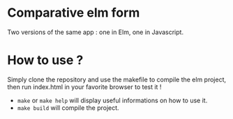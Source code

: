 # Comparative elm form

Two versions of the same app : one in Elm, one in Javascript.

# How to use ?

Simply clone the repository and use the makefile to compile the elm project,
then run index.html in your favorite browser to test it !

- `make` or `make help` will display useful informations on how to use it.
- `make build` will compile the project.
